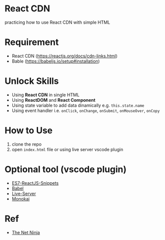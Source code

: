 # React CDN

practicing how to use React CDN with simple HTML

# Requirement

- React CDN (https://reactjs.org/docs/cdn-links.html)
- Bable (https://babeljs.io/setup#installation)

# Unlock Skills

- Using **React CDN** in single HTML
- Using **ReactDOM** and **React Component**
- Using state variable to add data dinamically e.g. `this.state.name`
- Using event handler i.e. `onClick`, `onChange`, `onSubmit`, `onMouseOver`, `onCopy`

# How to Use

1. clone the repo
2. open `index.html` file or using live server vscode plugin

# Optional tool (vscode plugin)

-  [ES7-ReactJS-Snippets](https://marketplace.visualstudio.com/items?itemName=dsznajder.es7-react-js-snippets)
-  [Babel](https://marketplace.visualstudio.com/items?itemName=mgmcdermott.vscode-language-babel)
-  [Live-Server](https://marketplace.visualstudio.com/items?itemName=ritwickdey.LiveServer)
-  [Monokai](https://marketplace.visualstudio.com/items?itemName=monokai.theme-monokai-pro-vscode)

# Ref

- [The Net Ninja](https://www.youtube.com/watch?v=SAX6RMEFVM4)